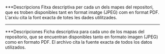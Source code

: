 ***Descripcions
Fitxa descriptiva per cada un dels mapes del repositori, que es troben disponibles tant en format imatge (JPEG) com en format PDF. L'arxiu cita la font exacta de totes les dades utilitzades.

------------------------------------------------------------------------------------------------------------------------------------------------------------------

***Descripciones
Ficha descriptiva para cada uno de los mapas del repositorio, que se encuentran disponibles tanto en formato imagen (JPEG) como en formato PDF. El archivo cita la fuente exacta de todos los datos utilizados.
